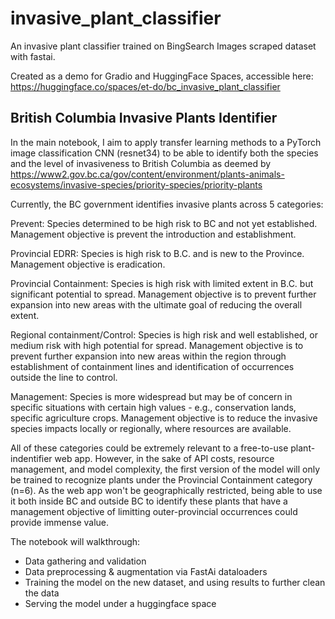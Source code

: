 # invasive_plant_classifier

An invasive plant classifier trained on BingSearch Images scraped dataset with fastai. 

Created as a demo for Gradio and HuggingFace Spaces, accessible here: https://huggingface.co/spaces/et-do/bc_invasive_plant_classifier


## British Columbia Invasive Plants Identifier

In the main notebook, I aim to apply transfer learning methods to a PyTorch image classification CNN (resnet34) to be able to identify both the species and the level of invasiveness to British Columbia as deemed by https://www2.gov.bc.ca/gov/content/environment/plants-animals-ecosystems/invasive-species/priority-species/priority-plants

Currently, the BC government identifies invasive plants across 5 categories:

Prevent: Species determined to be high risk to BC and not yet established. Management objective is prevent the introduction and establishment.

Provincial EDRR: Species is high risk to B.C. and is new to the Province. Management objective is eradication.

Provincial Containment: Species is high risk with limited extent in B.C. but significant potential to spread. Management objective is to prevent further expansion into new areas with the ultimate goal of reducing the overall extent.

Regional containment/Control: Species is high risk and well established, or medium risk with high potential for spread. Management objective is to prevent further expansion into new areas within the region through establishment of containment lines and identification of occurrences outside the line to control.

Management: Species is more widespread but may be of concern in specific situations with certain high values - e.g., conservation lands, specific agriculture crops. Management objective is to reduce the invasive species impacts locally or regionally, where resources are available.

All of these categories could be extremely relevant to a free-to-use plant-indentifier web app. However, in the sake of API costs, resource management, and model complexity, the first version of the model will only be trained to recognize plants under the Provincial Containment category (n=6). As the web app won't be geographically restricted, being able to use it both inside BC and outside BC to identify these plants that have a management objective of limitting outer-provincial occurrences could provide immense value.

The notebook will walkthrough:
- Data gathering and validation
- Data preprocessing & augmentation via FastAi dataloaders
- Training the model on the new dataset, and using results to further clean the data
- Serving the model under a huggingface space
